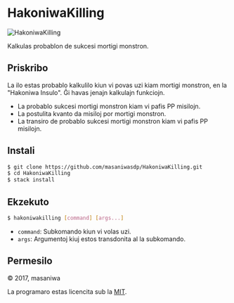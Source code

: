HakoniwaKilling
===

![HakoniwaKilling](https://masaniwasdp.github.io/HakoniwaKilling/Screenshot.png)

Kalkulas probablon de sukcesi mortigi monstron.

## Priskribo
La ilo estas probablo kalkulilo kiun vi povas uzi kiam mortigi monstron, en la "Hakoniwa Insulo".
Ĝi havas jenajn kalkulajn funkciojn.

+ La probablo sukcesi mortigi monstron kiam vi pafis PP misilojn.
+ La postulita kvanto da misiloj por mortigi monstron.
+ La transiro de probablo sukcesi mortigi monstron kiam vi pafis PP misilojn.

## Instali

``` bash
$ git clone https://github.com/masaniwasdp/HakoniwaKilling.git
$ cd HakoniwaKilling
$ stack install
```

## Ekzekuto

``` bash
$ hakoniwakilling [command] [args...]
```

+ `command`: Subkomando kiun vi volas uzi.
+ `args`: Argumentoj kiuj estos transdonita al la subkomando.

## Permesilo
© 2017, masaniwa

La programaro estas licencita sub la [MIT](https://github.com/masaniwasdp/HakoniwaKilling/blob/master/LICENSE).
